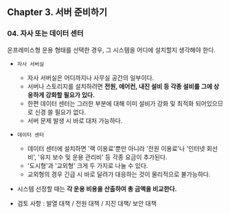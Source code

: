 ## Chapter 3. 서버 준비하기
### 04. 자사 또는 데이터 센터
온프레미스형 운용 형태를 선택한 경우, 그 시스템을 어디에 설치할지 생각해야 한다.
* `자사 서버실`
	* 자사 서버실은 어디까지나 사무실 공간의 일부이다.
	* 서버나 스토리지를 설치하려면 **전원, 에어컨, 내진 설비 등 각종 설비를 그에 상응하게 강화할 필요가 있다.**
	* 한편 데이터 센터는 그러한 부분에 대해 이미 설비가 강화 및 최적화 되어있으므로 신경 쓸 필요가 없다.
	* 서버 문제 발생 시 바로 대처 가능하다.


* `데이터 센터`
	* 데이터 센터에 설치하면 '랙 이용료'뿐만 아니라 '전원 이용료'나 '인터넷 회선비', '유지 보수 및 운용 관리비' 등 각종 요금이 추가된다.
	* '도시형'과 '교외형' 크게 두 가지로 나눌 수 있다.
	* 교외형의 경우 긴급 시 바로 달려가 대응하는 것이 물리적으로 불가능하다.



* 시스템 선정할 때는 **각 운용 비용을 산출하여 총 금액을 비교한다.**
* 검토 사항 : 발열 대책 / 전원 대책 / 지진 대책/ 보안 대책
